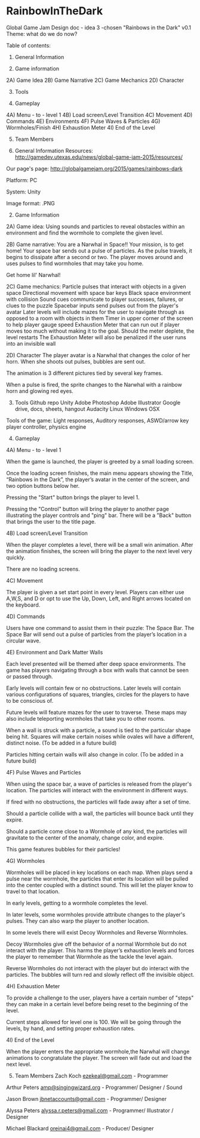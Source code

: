 # RainbowInTheDark

Global Game Jam
Design doc - idea 3 -chosen
"Rainbows in the Dark" v0.1
Theme: what do we do now?

Table of contents:

1) General Information

2) Game information

2A) Game Idea
2B) Game Narrative
2C) Game Mechanics
2D) Character

3) Tools

4) Gameplay

4A) Menu - to - level 1
4B) Load screen/Level Transition
4C) Movement
4D) Commands
4E) Environments
4F) Pulse Waves & Particles 
4G) Wormholes/Finish
4H) Exhaustion Meter
4I) End of the Level

5) Team Members








1) General Information
Resources: 
http://gamedev.utexas.edu/news/global-game-jam-2015/resources/

Our page's page:
http://globalgamejam.org/2015/games/rainbows-dark

Platform:
PC

System:
Unity

Image format:
.PNG





















2) Game Information

2A) Game idea:
Using sounds and particles to reveal obstacles within an environment and find the wormhole to complete the given level. 

2B) Game narrative:
You are a Narwhal in Space!! Your mission, is to get home! Your space bar sends out a pulse of particles. As the pulse travels, it begins to dissipate after a second or two. The player moves around and uses pulses to find wormholes that may take you home.

Get home lil' Narwhal!

2C) Game mechanics:
Particle pulses that interact with objects in a given space
Directional movement with space bar keys
Black space environment with collision 
Sound cues communicate to player successes, failures, or clues to the puzzle 
Spacebar inputs send pulses out from the player's avatar 
Later levels will include mazes for the user to navigate through as opposed to a room with objects in them
Timer in upper corner of the screen to help player gauge speed
Exhaustion Meter that can run out if player moves too much without making it to the goal. Should the meter deplete, the level restarts
The Exhaustion Meter will also be penalized if the user runs into an invisible wall

2D) Character
The player avatar is a Narwhal that changes the color of her horn. When she shoots out pulses, bubbles are sent out. 

The animation is 3 different pictures tied by several key frames. 

When a pulse is fired, the sprite changes to the Narwhal with a rainbow horn and glowing red eyes. 







3) Tools
Github repo
Unity
Adobe Photoshop
Adobe Illustrator
Google drive, docs, sheets, hangout
Audacity
Linux
Windows
OSX

Tools of the game:
Light responses, Auditory responses, ASWD/arrow key player controller, physics engine
























4) Gameplay

4A) Menu - to - level 1

When the game is launched, the player is greeted by a small loading screen.

Once the loading screen finishes, the main menu appears showing the Title, “Rainbows in the Dark”, the player’s avatar in the center of the screen, and two option buttons below her. 

Pressing the "Start" button brings the player to level 1.

Pressing the "Control" button will bring the player to another page illustrating the player controls and "ping" bar. There will be a "Back" button that brings the user to the title page.


4B) Load screen/Level Transition

When the player completes a level, there will be a small win animation. After the animation finishes, the screen will bring the player to the next level very quickly. 

There are no loading screens. 


4C) Movement

The player is given a set start point in every level. Players can either use A,W,S, and D or opt to use the Up, Down, Left, and Right arrows located on the keyboard. 


4D) Commands

Users have one command to assist them in their puzzle: The Space Bar. The Space Bar will send out a pulse of particles from the player’s location in a circular wave. 



4E) Environment and Dark Matter Walls

Each level presented will be themed after deep space environments. The game has players navigating through a box with walls that cannot be seen or passed through. 

Early levels will contain few or no obstructions. Later levels will contain various configurations of squares, triangles, circles for the players to have to be conscious of. 

Future levels will feature mazes for the user to traverse. These maps may also include teleporting wormholes that take you to other rooms. 

When a wall is struck with a particle, a sound is tied to the particular shape being hit. Squares will make certain noises while ovales will have a different, distinct noise. (To be added in a future build)

Particles hitting certain walls will also change in color. (To be added in a future build)

4F) Pulse Waves and Particles

When using the space bar, a wave of particles is released from the player's location. The particles will interact with the environment in different ways. 

If fired with no obstructions, the particles will fade away after a set of time.

Should a particle collide with a wall, the particles will bounce back until they expire.

Should a particle come close to a Wormhole of any kind, the particles will gravitate to the center of the anomaly, change color, and expire. 

This game features bubbles for their particles!

4G) Wormholes

Wormholes will be placed in key locations on each map. When plays send a pulse near the wormhole, the particles that enter its location will be pulled into the center coupled with a distinct sound. This will let the player know to travel to that location. 

In early levels, getting to a wormhole completes the level. 

In later levels, some wormholes provide attribute changes to the player's pulses. They can also warp the player to another location. 

In some levels there will exist Decoy Wormholes and Reverse Wormholes.

Decoy Wormholes give off the behavior of a normal Wormhole but do not interact with the player. This harms the player’s exhaustion levels and forces the player to remember that Wormhole as the tackle the level again.

Reverse Wormholes do not interact with the player but do interact with the particles. The bubbles will turn red and slowly reflect off the invisible object.


4H) Exhaustion Meter

To provide a challenge to the user, players have a certain number of "steps" they can make in a certain level before being reset to the beginning of the level. 

Current steps allowed for level one is 100. We will be going through the levels, by hand, and setting proper exhaustion rates.

4I) End of the Level

When the player enters the appropriate wormhole,the Narwhal will change animations to congratulate the player. The screen will fade out and load the next level. 
 




















5) Team Members
Zach Koch ezekeal@gmail.com	- Programmer 

Arthur Peters	amp@singingwizard.org	- Programmer/ Designer / Sound

Jason Brown	jbnetaccounts@gmail.com - Programmer/ Designer
 
Alyssa Peters	alyssa.r.peters@gmail.com - Programmer/ Illustrator / Designer

Michael Blackard oreinai4@gmail.com - Producer/ Designer 









